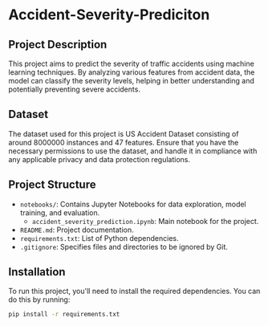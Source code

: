 # Accident-Severity-Prediciton


## Project Description
This project aims to predict the severity of traffic accidents using machine learning techniques. By analyzing various features from accident data, the model can classify the severity levels, helping in better understanding and potentially preventing severe accidents.

## Dataset
The dataset used for this project is US Accident Dataset consisting of around 8000000 instances and 47 features. Ensure that you have the necessary permissions to use the dataset, and handle it in compliance with any applicable privacy and data protection regulations.

## Project Structure
- `notebooks/`: Contains Jupyter Notebooks for data exploration, model training, and evaluation.
    - `accident_severity_prediction.ipynb`: Main notebook for the project.
- `README.md`: Project documentation.
- `requirements.txt`: List of Python dependencies.
- `.gitignore`: Specifies files and directories to be ignored by Git.

## Installation
To run this project, you'll need to install the required dependencies. You can do this by running:

```bash
pip install -r requirements.txt
